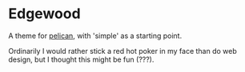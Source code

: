 Edgewood
========

A theme for [pelican](http://blog.getpelican.com/), with 'simple' as a starting point.

Ordinarily I would rather stick a red hot poker in my face than do web design,
but I thought this might be fun (???).
